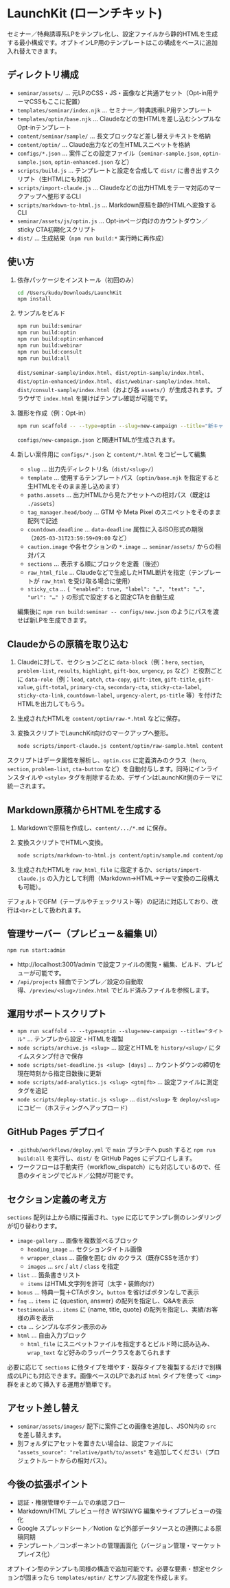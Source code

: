 # LaunchKit (ローンチキット)

セミナー／特典誘導系LPをテンプレ化し、設定ファイルから静的HTMLを生成する最小構成です。オプトインLP用のテンプレートはこの構成をベースに追加入れ替えできます。

## ディレクトリ構成

- `seminar/assets/` … 元LPのCSS・JS・画像など共通アセット（Opt-in用テーマCSSもここに配置）
- `templates/seminar/index.njk` … セミナー／特典誘導LP用テンプレート
- `templates/optin/base.njk` … Claudeなどの生HTMLを差し込むシンプルなOpt-inテンプレート
- `content/seminar/sample/` … 長文ブロックなど差し替えテキストを格納
- `content/optin/` … Claude出力などの生HTMLスニペットを格納
- `configs/*.json` … 案件ごとの設定ファイル（`seminar-sample.json`, `optin-sample.json`, `optin-enhanced.json` など）
- `scripts/build.js` … テンプレートと設定を合成して `dist/` に書き出すスクリプト（生HTMLにも対応）
- `scripts/import-claude.js` … Claudeなどの出力HTMLをテーマ対応のマークアップへ整形するCLI
- `scripts/markdown-to-html.js` … Markdown原稿を静的HTMLへ変換するCLI
- `seminar/assets/js/optin.js` … Opt-inページ向けのカウントダウン／sticky CTA初期化スクリプト
- `dist/` … 生成結果（`npm run build:*` 実行時に再作成）

## 使い方

1. 依存パッケージをインストール（初回のみ）

   ```bash
   cd /Users/kudo/Downloads/LaunchKit
   npm install
   ```

2. サンプルをビルド

   ```bash
   npm run build:seminar
   npm run build:optin
   npm run build:optin:enhanced
   npm run build:webinar
   npm run build:consult
   npm run build:all
   ```

   `dist/seminar-sample/index.html`、`dist/optin-sample/index.html`、`dist/optin-enhanced/index.html`、`dist/webinar-sample/index.html`、`dist/consult-sample/index.html`（および各 `assets/`）が生成されます。ブラウザで `index.html` を開けばテンプレ確認が可能です。

3. 雛形を作成（例：Opt-in）

   ```bash
   npm run scaffold -- --type=optin --slug=new-campaign --title="新キャンペーン"
   ```

   `configs/new-campaign.json` と関連HTMLが生成されます。

4. 新しい案件用に `configs/*.json` と `content/*.html` をコピーして編集

   - `slug` … 出力先ディレクトリ名（`dist/<slug>/`）
   - `template` … 使用するテンプレートパス（`optin/base.njk` を指定すると生HTMLをそのまま差し込めます）
   - `paths.assets` … 出力HTMLから見たアセットへの相対パス（既定は `./assets`）
   - `tag_manager.head/body` … GTM や Meta Pixel のスニペットをそのまま配列で記述
   - `countdown.deadline` … `data-deadline` 属性に入るISO形式の期限（`2025-03-31T23:59:59+09:00` など）
   - `caution.image` や各セクションの `*.image` … `seminar/assets/` からの相対パス
   - `sections` … 表示する順にブロックを定義（後述）
   - `raw_html_file` … Claudeなどで生成したHTML断片を指定（テンプレートが `raw_html` を受け取る場合に使用）
   - `sticky_cta` … `{ "enabled": true, "label": "…", "text": "…", "url": "…" }` の形式で設定すると固定CTAを自動生成

   編集後に `npm run build:seminar -- configs/new.json` のようにパスを渡せば新LPを生成できます。

## Claudeからの原稿を取り込む

1. Claudeに対して、セクションごとに `data-block`（例：`hero`, `section`, `problem-list`, `results`, `highlight`, `gift-box`, `urgency`, `ps` など）と役割ごとに `data-role`（例：`lead`, `catch`, `cta-copy`, `gift-item`, `gift-title`, `gift-value`, `gift-total`, `primary-cta`, `secondary-cta`, `sticky-cta-label`, `sticky-cta-link`, `countdown-label`, `urgency-alert`, `ps-title` 等）を付けたHTMLを出力してもらう。
2. 生成されたHTMLを `content/optin/raw-*.html` などに保存。
3. 変換スクリプトでLaunchKit向けのマークアップへ整形。

   ```bash
   node scripts/import-claude.js content/optin/raw-sample.html content/optin/sample.html
   ```

スクリプトはデータ属性を解析し、`optin.css` に定義済みのクラス（`hero`, `section`, `problem-list`, `cta-button` など）を自動付与します。同時にインラインスタイルや `<style>` タグを削除するため、デザインはLaunchKit側のテーマに統一されます。

## Markdown原稿からHTMLを生成する

1. Markdownで原稿を作成し、`content/.../*.md` に保存。
2. 変換スクリプトでHTMLへ変換。

   ```bash
   node scripts/markdown-to-html.js content/optin/sample.md content/optin/from-markdown.html
   ```

3. 生成されたHTMLを `raw_html_file` に指定するか、`scripts/import-claude.js` の入力として利用（Markdown→HTML→テーマ変換の二段構えも可能）。

デフォルトでGFM（テーブルやチェックリスト等）の記法に対応しており、改行は`<br>`として扱われます。

## 管理サーバー（プレビュー＆編集 UI）

```bash
npm run start:admin
```

- http://localhost:3001/admin で設定ファイルの閲覧・編集、ビルド、プレビューが可能です。
- `/api/projects` 経由でテンプレ／設定の自動取得、`/preview/<slug>/index.html` でビルド済みファイルを参照します。

## 運用サポートスクリプト

- `npm run scaffold -- --type=optin --slug=new-campaign --title="タイトル"` … テンプレから設定・HTMLを複製
- `node scripts/archive.js <slug>` … 設定とHTMLを `history/<slug>/` にタイムスタンプ付きで保存
- `node scripts/set-deadline.js <slug> [days]` … カウントダウンの締切を現在時刻から指定日数後に更新
- `node scripts/add-analytics.js <slug> <gtm|fb>` … 設定ファイルに測定タグを追記
- `node scripts/deploy-static.js <slug>` … `dist/<slug>` を `deploy/<slug>` にコピー（ホスティングへアップロード）

## GitHub Pages デプロイ

- `.github/workflows/deploy.yml` で `main` ブランチへ push すると `npm run build:all` を実行し、`dist/` を GitHub Pages にデプロイします。
- ワークフローは手動実行（workflow_dispatch）にも対応しているので、任意のタイミングでビルド／公開が可能です。

## セクション定義の考え方

`sections` 配列は上から順に描画され、`type` に応じてテンプレ側のレンダリングが切り替わります。

- `image-gallery` … 画像を複数並べるブロック
  - `heading_image` … セクションタイトル画像
  - `wrapper_class` … 画像を囲む div のクラス（既存CSSを活かす）
  - `images` … `src` / `alt` / `class` を指定
- `list` … 箇条書きリスト
  - `items` はHTML文字列を許可（太字・装飾向け）
- `bonus` … 特典一覧＋CTAボタン。`button` を省けばボタンなしで表示
- `faq` … `items` に {question, answer} の配列を指定し、Q&Aを表示
- `testimonials` … `items` に {name, title, quote} の配列を指定し、実績/お客様の声を表示
- `cta` … シンプルなボタン表示のみ
- `html` … 自由入力ブロック
  - `html_file` にスニペットファイルを指定するとビルド時に読み込み、`wrap_text` など好みのラッパークラスをあてられます

必要に応じて `sections` に他タイプを増やす・既存タイプを複製するだけで別構成のLPにも対応できます。画像ベースのLPであれば `html` タイプを使って `<img>` 群をまとめて挿入する運用が簡単です。

## アセット差し替え

- `seminar/assets/images/` 配下に案件ごとの画像を追加し、JSON内の `src` を差し替えます。
- 別フォルダにアセットを置きたい場合は、設定ファイルに `"assets_source": "relative/path/to/assets"` を追加してください（プロジェクトルートからの相対パス）。

## 今後の拡張ポイント

- 認証・権限管理やチームでの承認フロー
- Markdown/HTML プレビュー付き WYSIWYG 編集やライブプレビューの強化
- Google スプレッドシート／Notion など外部データソースとの連携による原稿同期
- テンプレート／コンポーネントの管理画面化（バージョン管理・マーケットプレイス化）

オプトイン型のテンプレも同様の構造で追加可能です。必要な要素・想定セクションが固まったら `templates/optin/` とサンプル設定を作成します。
